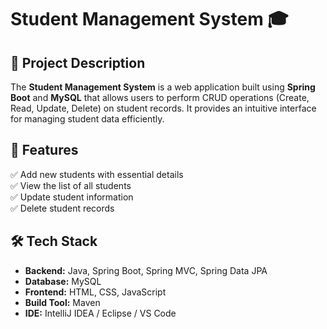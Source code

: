 # Student Management System 🎓  

## 📌 Project Description  
The **Student Management System** is a web application built using **Spring Boot** and **MySQL** that allows users to perform CRUD operations (Create, Read, Update, Delete) on student records. It provides an intuitive interface for managing student data efficiently.  

## 🚀 Features  
✅ Add new students with essential details  
✅ View the list of all students  
✅ Update student information  
✅ Delete student records  

## 🛠️ Tech Stack  
- **Backend:** Java, Spring Boot, Spring MVC, Spring Data JPA  
- **Database:** MySQL  
- **Frontend:** HTML, CSS, JavaScript  
- **Build Tool:** Maven  
- **IDE:** IntelliJ IDEA / Eclipse / VS Code  

